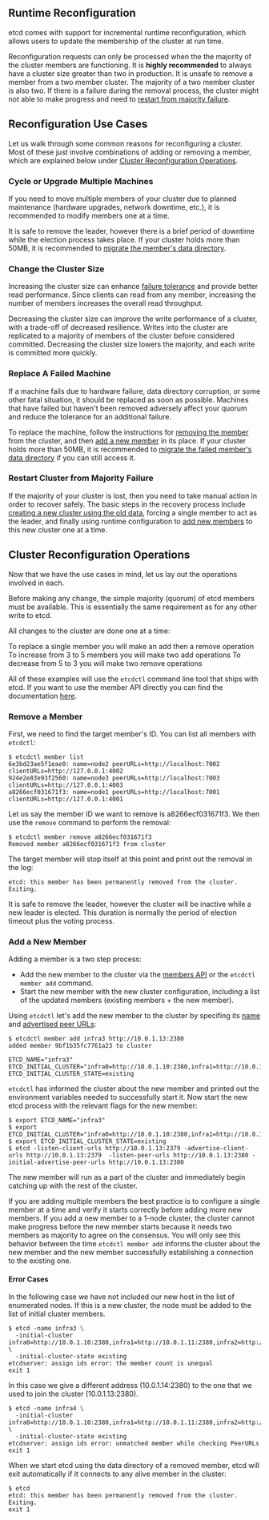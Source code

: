 ## Runtime Reconfiguration

etcd comes with support for incremental runtime reconfiguration, which allows users to update the membership of the cluster at run time.

Reconfiguration requests can only be processed when the the majority of the cluster members are functioning. It is **highly recommended** to always have a cluster size greater than two in production. It is unsafe to remove a member from a two member cluster. The majority of a two member cluster is also two. If there is a failure during the removal process, the cluster might not able to make progress and need to [restart from majority failure][majority failure].

[majority failure]: #restart-cluster-from-majority-failure

## Reconfiguration Use Cases

Let us walk through some common reasons for reconfiguring a cluster. Most of these just involve combinations of adding or removing a member, which are explained below under [Cluster Reconfiguration Operations](#cluster-reconfiguration-operations).

### Cycle or Upgrade Multiple Machines

If you need to move multiple members of your cluster due to planned maintenance (hardware upgrades, network downtime, etc.), it is recommended to modify members one at a time.

It is safe to remove the leader, however there is a brief period of downtime while the election process takes place. If your cluster holds more than 50MB, it is recommended to [migrate the member's data directory][member migration].

[member migration]: #member-migration

### Change the Cluster Size

Increasing the cluster size can enhance [failure tolerance][fault tolerance table] and provide better read performance. Since clients can read from any member, increasing the number of members increases the overall read throughput.

Decreasing the cluster size can improve the write performance of a cluster, with a trade-off of decreased resilience. Writes into the cluster are replicated to a majority of members of the cluster before considered committed. Decreasing the cluster size lowers the majority, and each write is committed more quickly.

[fault tolerance table]: admin_guide.md#fault-tolerance-table

### Replace A Failed Machine

If a machine fails due to hardware failure, data directory corruption, or some other fatal situation, it should be replaced as soon as possible. Machines that have failed but haven't been removed adversely affect your quorum and reduce the tolerance for an additional failure.

To replace the machine, follow the instructions for [removing the member][remove member] from the cluster, and then [add a new member][add member] in its place. If your cluster holds more than 50MB, it is recommended to [migrate the failed member's data directory][member migration] if you can still access it.

[remove member]: #remove-a-member
[add member]: #add-a-new-member

### Restart Cluster from Majority Failure

If the majority of your cluster is lost, then you need to take manual action in order to recover safely.
The basic steps in the recovery process include [creating a new cluster using the old data][disaster recovery], forcing a single member to act as the leader, and finally using runtime configuration to [add new members][add member] to this new cluster one at a time.

[add member]: #add-a-new-member
[disaster recovery]: admin_guide.md#disaster-recovery

## Cluster Reconfiguration Operations

Now that we have the use cases in mind, let us lay out the operations involved in each.

Before making any change, the simple majority (quorum) of etcd members must be available.
This is essentially the same requirement as for any other write to etcd.

All changes to the cluster are done one at a time:

To replace a single member you will make an add then a remove operation
To increase from 3 to 5 members you will make two add operations
To decrease from 5 to 3 you will make two remove operations

All of these examples will use the `etcdctl` command line tool that ships with etcd.
If you want to use the member API directly you can find the documentation [here](https://github.com/coreos/etcd/blob/master/Documentation/other_apis.md).

### Remove a Member

First, we need to find the target member's ID. You can list all members with `etcdctl`:

```
$ etcdctl member list
6e3bd23ae5f1eae0: name=node2 peerURLs=http://localhost:7002 clientURLs=http://127.0.0.1:4002
924e2e83e93f2560: name=node3 peerURLs=http://localhost:7003 clientURLs=http://127.0.0.1:4003
a8266ecf031671f3: name=node1 peerURLs=http://localhost:7001 clientURLs=http://127.0.0.1:4001
```

Let us say the member ID we want to remove is a8266ecf031671f3.
We then use the `remove` command to perform the removal:

```
$ etcdctl member remove a8266ecf031671f3
Removed member a8266ecf031671f3 from cluster
```

The target member will stop itself at this point and print out the removal in the log:

```
etcd: this member has been permanently removed from the cluster. Exiting.
```

It is safe to remove the leader, however the cluster will be inactive while a new leader is elected. This duration is normally the period of election timeout plus the voting process.

### Add a New Member

Adding a member is a two step process:

 * Add the new member to the cluster via the [members API](https://github.com/coreos/etcd/blob/master/Documentation/other_apis.md#post-v2members) or the `etcdctl member add` command.
 * Start the new member with the new cluster configuration, including a list of the updated members (existing members + the new member).

Using `etcdctl` let's add the new member to the cluster by specifing its [name](configuration.md#-name) and [advertised peer URLs](configuration.md#-initial-advertise-peer-urls):

```
$ etcdctl member add infra3 http://10.0.1.13:2380
added member 9bf1b35fc7761a23 to cluster

ETCD_NAME="infra3"
ETCD_INITIAL_CLUSTER="infra0=http://10.0.1.10:2380,infra1=http://10.0.1.11:2380,infra2=http://10.0.1.12:2380,infra3=http://10.0.1.13:2380"
ETCD_INITIAL_CLUSTER_STATE=existing
```

`etcdctl` has informed the cluster about the new member and printed out the environment variables needed to successfully start it.
Now start the new etcd process with the relevant flags for the new member:

```
$ export ETCD_NAME="infra3"
$ export ETCD_INITIAL_CLUSTER="infra0=http://10.0.1.10:2380,infra1=http://10.0.1.11:2380,infra2=http://10.0.1.12:2380,infra3=http://10.0.1.13:2380"
$ export ETCD_INITIAL_CLUSTER_STATE=existing
$ etcd -listen-client-urls http://10.0.1.13:2379 -advertise-client-urls http://10.0.1.13:2379  -listen-peer-urls http://10.0.1.13:2380 -initial-advertise-peer-urls http://10.0.1.13:2380
```

The new member will run as a part of the cluster and immediately begin catching up with the rest of the cluster.

If you are adding multiple members the best practice is to configure a single member at a time and verify it starts correctly before adding more new members.
If you add a new member to a 1-node cluster, the cluster cannot make progress before the new member starts because it needs two members as majority to agree on the consensus. You will only see this behavior between the time `etcdctl member add` informs the cluster about the new member and the new member successfully establishing a connection to the existing one.

#### Error Cases

In the following case we have not included our new host in the list of enumerated nodes.
If this is a new cluster, the node must be added to the list of initial cluster members.

```
$ etcd -name infra3 \
  -initial-cluster infra0=http://10.0.1.10:2380,infra1=http://10.0.1.11:2380,infra2=http://10.0.1.12:2380 \
  -initial-cluster-state existing
etcdserver: assign ids error: the member count is unequal
exit 1
```

In this case we give a different address (10.0.1.14:2380) to the one that we used to join the cluster (10.0.1.13:2380).

```
$ etcd -name infra4 \
  -initial-cluster infra0=http://10.0.1.10:2380,infra1=http://10.0.1.11:2380,infra2=http://10.0.1.12:2380,infra4=http://10.0.1.14:2380 \
  -initial-cluster-state existing
etcdserver: assign ids error: unmatched member while checking PeerURLs
exit 1
```

When we start etcd using the data directory of a removed member, etcd will exit automatically if it connects to any alive member in the cluster:

```
$ etcd
etcd: this member has been permanently removed from the cluster. Exiting.
exit 1
```
